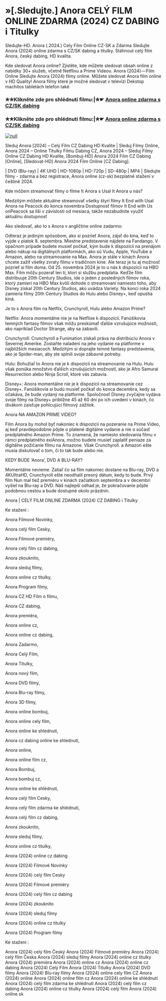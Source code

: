 # »[.Sledujte.] Anora CELÝ FILM ONLINE ZDARMA (2024) CZ DABING i Titulky

Sledujte-HD. Anora (.2024.) Cely Film Online CZ-SK a Zdarma
Sledujte Anora (2024) online zdarma s CZ/SK dabing a titulky. Stáhnout celý film Anora, český dabing, HD kvalita.

Kde sledovat Anora online? Zjistěte, kde můžete sledovat obsah online z nabídky 30+ služeb, včetně Netflixu a Prime Videou. Anora (2024) — Film Online Sledujte Anora (2024) filmy online. Můžete sledovat Anora film online v HD Quality! Anora filmy které je možné sledovat v televizi Dekstop machitos tabletách telefon také

### ✮✮Klikněte zde pro shlédnutí filmu:|✮☛ [Anora online zdarma s CZ/SK dabing](https://bit.ly/anora-cely-film-cz)

### ✮✮Klikněte zde pro shlédnutí filmu:|✮☛ [Anora online zdarma s CZ/SK dabing](https://bit.ly/anora-cely-film-cz)

[![null](https://static.wixstatic.com/media/855a25_043b5abeb4ae4d35ac003198e7fe56ed~mv2.gif)](https://bit.ly/anora-cely-film-cz)

Sleduj Anora [2024] – Celý Film CZ Dabing HD Kvalite | Sleduj Filmy Online, Anora 2024 – Online Titulky Filmu Dabing CZ, Anora 2024 – Sleduj Filmy Online CZ Dabing HD Kvalite, [Bombuj-HD] Anora 2024 Film CZ Dabing [Online], [Sledovat-HD] Anora 2024 Film Online [CZ Dabing].

| DVD (Blu-ray) | 4K UHD | HD-1080p | HD-720p | SD-480p | MP4 | Sledujte filmy - zdarma a bez registrace, Anora online (cz-sk) bezplatné stažení v češtině 2024.

Kde môžem streamovať filmy o filme It Anora s Usal It Anora u nás?

Medzitým môžete aktuálne streamovať všetky štyri filmy It End with Usal Anora na Peacock do konca novembra Dostupnosť filmov It End with Us onPeacock sa líši v závislosti od mesiaca, takže nezabudnite využiť aktuálnu dostupnosť

Ako sledovať, ako to s Anora v angličtine online zadarmo:

Odteraz je jediným spôsobom, ako si pozrieť Anora, zájsť do kina, keď to vyjde v piatok 8. septembra. Miestne predstavenie nájdete na Fandango. V opačnom prípade budete musieť počkať, kým bude k dispozícii na prenájom alebo nákup na digitálnych platformách, ako sú Vudu, Apple, YouTube a Amazon, alebo na streamovanie na Max. Anora je stále v kinách Anora chcete zažiť všetky zvraty filmu v tradičnom kine. Ale teraz je tu aj možnosť pozrieť si film doma. Od 25. novembra 2024 je to u nás k dispozícii na HBO Max. Film môžu pozerať len tí, ktorí si službu predplatia. Keďže film distribuuje 20th Century Studios, ide o jeden z posledných filmov roka, ktorý zamieri na HBO Max kvôli dohode o streamovaní namiesto toho, aby Disney získal 20th Century Studios, ako uvádza Variety. Na konci roka 2024 zamieria filmy 20th Century Studios do Hulu alebo Disney+, keď opustia kiná.

Je to s Anora film na Netflix, Crunchyroll, Hulu alebo Amazon Prime?

Netflix: Anora momentálne nie je na Netflixe k dispozícii. Fanúšikovia temných fantasy filmov však môžu preskúmať ďalšie vzrušujúce možnosti, ako napríklad Doctor Strange, aby sa zabavili.

Crunchyroll: Crunchyroll a Funimation získali práva na distribúciu Anora v Severnej Amerike. Zostaňte naladení na jeho vydanie na platforme v najbližších mesiacoch. Medzitým si doprajte temné fantasy predstavenia, ako je Spider-man, aby ste splnili svoje zábavné potreby.

Hulu: Bohužiaľ to Anora nie je k dispozícii na streamovanie na Hulu. Hulu však ponúka množstvo ďalších vzrušujúcich možností, ako je Afro Samurai Resurrection alebo Ninja Scroll, ktoré vás zabavia.

Disney+: Anora momentálne nie je k dispozícii na streamovanie cez Disney+. Fanúšikovia si budú musieť počkať do konca decembra, kedy sa očakáva, že bude vydaný na platforme. Spoločnosť Disney zvyčajne vydáva svoje filmy na Disney+ približne 45 až 60 dní po ich uvedení v kinách, čo divákom zaisťuje pohlcujúci filmový zážitok.

Anora NA AMAZON PRIME VIDEO?

Film Anora by mohol byť nakoniec k dispozícii na pozeranie na Prime Video, aj keď pravdepodobne pôjde o platené digitálne vydanie a nie o súčasť predplatného Amazon Prime. To znamená, že namiesto sledovania filmu v rámci predplatného exiAnora, možno budete musieť zaplatiť peniaze za digitálne požičanie filmu na Amazone. Však Crunchyroll. a Amazon ešte musia diskutovať o tom, či to tak bude alebo nie.

KEDY BUDE ‘Anora’, DVD A BLU-RAY?

Momentálne nevieme. Zatiaľ čo sa film nakoniec dostane na Blu-ray, DVD a 4KUltraHD, Crunchyroll ešte neodhalil presný dátum, kedy to bude. Prvý film Nun mal tiež premiéru v kinách začiatkom septembra a v decembri vyšiel na Blu-ray a DVD. Náš najlepší odhad je, že pokračovanie pôjde podobnou cestou a bude dostupné okolo prázdnin.

Anora | CELÝ FILM ONLINE ZDARMA (2024) CZ DABING i Titulky

Ke stažení :

Anora Filmové Novinky,

Anora celý film Cesky,

Anora Filmové premiéry,

Anora celý film cz dabing,

Anora zkouknito,

Anora sleduj filmy,

Anora online cz titulky,

Anora Program filmy,

Anora CZ HD Film o filmu,

Anora CZ dabing,

Anora premiéra,

Anora online cz,

Anora online cz dabing,

Anora Zadarmo,

Anora Celý Film,

Anora Titulky,

Anora nový film,

Anora DVD filmy,

Anora Blu-ray filmy,

Anora 3D filmy,

Anora online bombuj,

Anora online cely film,

Anora online ke shlednuti,

Anora cz dabing online ke shlednuti,

Anora online,

Anora online film cz,

Anora Bombuj,

Anora bombuj cz,

Anora online ke shlédnutí,

Anora celý film Cesky,

Anora celý film zdarma ke shlédnutí,

Anora celý film cz dabing,

Anora zkouknito,

Anora sleduj filmy,

Anora online cz titulky,

Anora (2024) online cz dabing

Anora (2024) Filmové Novinky

Anora (2024) celý film Cesky

Anora (2024) Filmové premiéry

Anora (2024) celý film cz dabing

Anora (2024) zkouknito

Anora (2024) sleduj filmy

Anora (2024) online cz titulky

Anora (2024) Program filmy

Ke stažení :

Anora (2024) celý film Český Anora (2024) Filmové premiéry Anora (2024) celý film Česka Anora (2024) sleduj filmy Anora (2024) online cz titulky Anora (2024) premiéra Anora (2024) online cz Anora (2024) online cz dabing Anora (2024) Celý Film Anora (2024) Titulky Anora (2024) DVD filmy Anora (2024) Blu-ray filmy Anora (2024) online cely film CZ Anora (2024) online Anora (2024) online film cz Anora (2024) online ke shlédnutí Anora (2024) celý film zdarma ke shlédnutí Anora (2024) celý film cz dabing Anora (2024) online cz titulky Anora (2024) celý film Anora (2024) online sk

